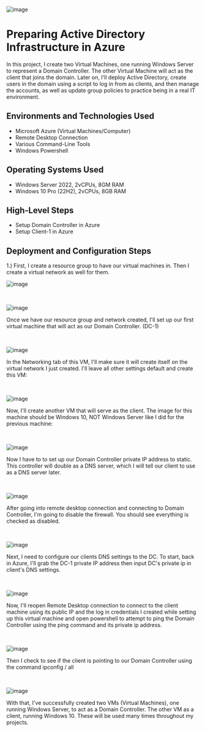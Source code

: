 <p align="center">

![image](https://github.com/user-attachments/assets/ac3f02ce-843b-4a74-9995-00d927bbb01d)

</p>

<h1>Preparing Active Directory Infrastructure in Azure</h1>
In this project, I create two Virtual Machines, one running Windows Server to represent a Domain Controller. The other Virtual Machine will act as the client that joins the domain. Later on, I'll deploy Active Directory, create users in the domain using a script to log in from as clients, and then manage the accounts, as well as update group policies to practice being in a real IT environment.  <br />


<h2>Environments and Technologies Used</h2>

- Microsoft Azure (Virtual Machines/Computer)
- Remote Desktop Connection
- Various Command-Line Tools
- Windows Powershell

<h2>Operating Systems Used </h2>

- Windows Server 2022, 2vCPUs, 8GM RAM
- Windows 10 Pro (22H2), 2vCPUs, 8GB RAM

<h2>High-Level Steps</h2>

- Setup Domain Controller in Azure
- Setup Client-1 in Azure


<h2>Deployment and Configuration Steps</h2>


 1.) First, I create a resource group to have our virtual machines in. Then I create a virtual network as well for them.
 
![image](https://github.com/user-attachments/assets/956245bb-e615-4047-9db6-1f0e3743d5ae)

<p>
</p>
<br />

![image](https://github.com/user-attachments/assets/87b17cc2-4dc0-4341-9cf6-d91e72aa2169)

<p>
Once we have our resource group and network created, I'll set up our first virtual machine that will act as our Domain Controller. (DC-1)
</p>
<br />

![image](https://github.com/user-attachments/assets/f1b6cf17-26a9-4d8c-a07c-a68be5d07c7c)


<p>
In the Networking tab of this VM, I'll make sure it will create itself on the virtual network I just created. I'll leave all other settings default and create this VM:
</p>
<br />

![image](https://github.com/user-attachments/assets/a081bbe1-09ad-43b7-b10e-ee572ed8ab71)


<p>
Now, I'll create another VM that will serve as the client. The image for this machine should be Windows 10, NOT Windows Server like I did for the previous machine:
</p>
<br />

![image](https://github.com/user-attachments/assets/44df1df8-704a-4229-a4c6-a3e08c07fb53)


<p>
Now I have to to set up our Domain Controller private IP address to static. This controller will double as a DNS server, which I will tell our client to use as a DNS server later.
</p>
<br />

![image](https://github.com/user-attachments/assets/95ff712c-fca2-452b-bde8-3b2ae15a605c)


<p>
  After going into remote desktop connection and connecting to Domain Controller, I'm going to disable the firewall. You should see everything is checked as disabled.
</p>
<br />

![image](https://github.com/user-attachments/assets/52a5aa33-537b-4a94-9c47-379d8736799f)

<p>
Next, I need to configure our clients DNS settings to the DC. To start, back in Azure, I'll grab the DC-1 private IP address then input DC's private ip in client's DNS settings.
</p>
<br />

![image](https://github.com/user-attachments/assets/587df318-ec4d-4368-98f1-85d071fe229e)


<p>
Now, I'll reopen Remote Desktop connection to connect to the client machine using its public IP and the log in credentials I created while setting up this virtual machine and open powershell to attempt to ping the Domain Controller using the ping command and its private ip address.
</p>
<br />

![image](https://github.com/user-attachments/assets/9a71c9dc-2672-4a02-9d10-9ed7b075034b)


<p>
Then I check to see if the client is pointing to our Domain Controller using the command ipconfig / all
</p>
<br />

![image](https://github.com/user-attachments/assets/6ce3e27c-7f64-4038-9528-f2f1ca020ada)


<p>
With that, I've successfully created two VMs (Virtual Machines), one running Windows Server, to act as a Domain Controller. The other VM as a client, running Windows 10. These will be used many times throughout my projects.
</p>
<br />





